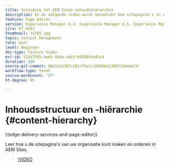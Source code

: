 ```yaml
---
title: Inleiding tot AEM Sites-inhoudshiërarchie
description: In de volgende video wordt benadrukt hoe sitepagina's in AEM voor uw organisatie worden opgeslagen.
feature: Page Editor
version: Experience Manager 6.4, Experience Manager 6.5, Experience Manager as a Cloud Service
jira: KT-4243
thumbnail: 31785.jpg
topic: Content Management
role: User
level: Beginner
doc-type: Feature Video
exl-id: 51347f65-bed1-44da-ade3-69209fa443c4
duration: 200
source-git-commit: 48433a5367c281cf5a1c106b08a1306f1b0e8ef4
workflow-type: tm+mt
source-wordcount: '37'
ht-degree: 0%

---
```


# Inhoudsstructuur en -hiërarchie {#content-hierarchy}

{{edge-delivery-services-and-page-editor}}

Leer hoe u de sitepagina&#39;s van uw organisatie kunt maken en ordenen in AEM Sites.

>[!VIDEO](https://video.tv.adobe.com/v/31785?quality=12&learn=on)
